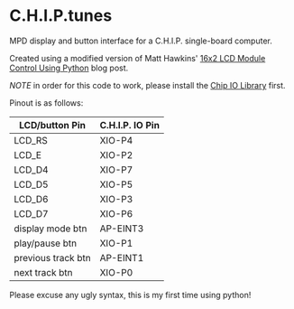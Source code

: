 # C.H.I.P.tunes

MPD display and button interface for a C.H.I.P. single-board computer.

Created using a modified version of Matt Hawkins' [16x2 LCD Module Control Using Python](http://www.raspberrypi-spy.co.uk/2012/07/16x2-lcd-module-control-using-python/) blog post.

*NOTE* in order for this code to work, please install the [Chip IO Library](https://github.com/xtacocorex/CHIP_IO) first.

Pinout is as follows:

| LCD/button Pin | C.H.I.P. IO Pin |
| ------------- | ------------- |
| LCD_RS  | XIO-P4 |
| LCD_E  | XIO-P2  |
| LCD_D4 | XIO-P7 |
| LCD_D5 | XIO-P5 |
| LCD_D6 | XIO-P3 |
| LCD_D7 | XIO-P6 |
| display mode btn | AP-EINT3 |
| play/pause btn | XIO-P1 |
| previous track btn | AP-EINT1 |
| next track btn | XIO-P0 |

Please excuse any ugly syntax, this is my first time using python!